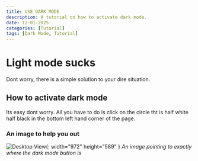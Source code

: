 ```yaml
---
title: USE DARK MODE
description: A tutorial on how to activate dark mode.
date: 12-01-2025
categories: [Tutorial]
tags: [Dark Mode, Tutorial]
---
```

# Light mode sucks
Dont worry, there is a simple solution to your dire situation.

## How to activate dark mode
Its easy dont worry. All you have to do is click on the circle tht is half white half black in the bottom left hand corner of the page.

### An image to help you out
![Desktop View](https://drive.google.com/uc?export=view&id=1-2uWtJoVM5y3m7bHwzY9ljwIDuGeI55n){: width="972" height="589" }
_An image pointing to exactly where the dark mode button is_
